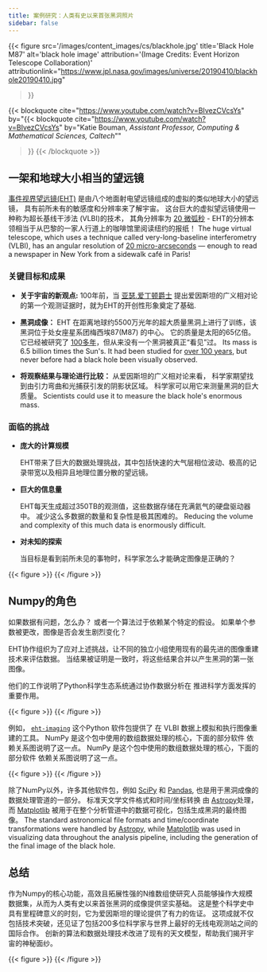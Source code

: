 ```yaml
---
title: 案例研究：人类有史以来首张黑洞照片
sidebar: false
---
```


{{< figure
  src='/images/content_images/cs/blackhole.jpg'
  title='Black Hole M87'
  alt='black hole image'
  attribution='(Image Credits: Event Horizon Telescope Collaboration)'
  attributionlink="https://www.jpl.nasa.gov/images/universe/20190410/blackhole20190410.jpg"
>}}

{{< blockquote
  cite="https://www.youtube.com/watch?v=BIvezCVcsYs"
  by="{{< blockquote cite="https://www.youtube.com/watch?v=BIvezCVcsYs" by="Katie Bouman, _Assistant Professor, Computing & Mathematical Sciences, Caltech_""
>}}
{{< /blockquote >}}

## 一架和地球大小相当的望远镜

[事件视界望远镜(EHT)](https://eventhorizontelescope.org) 是由八个地面射电望远镜组成的虚拟的类似地球大小的望远镜， 具有前所未有的敏感度和分辨率来了解宇宙。  这台巨大的虚拟望远镜使用一种称为超长基线干涉法 (VLBI)的技术， 其角分辨率为 [20 微弧秒][resolution] - EHT的分辨本领相当于从巴黎的一家人行道上的咖啡馆里阅读纽约的报纸！  The huge virtual telescope,  which uses a technique
called very-long-baseline interferometry (VLBI), has an angular resolution of
[20 micro-arcseconds][resolution] — enough to read a newspaper in New York
from a sidewalk café in Paris!

[resolution]: https://eventhorizontelescope.org/press-release-april-10-2019-astronomers-capture-first-image-black-hole

### 关键目标和成果

- **关于宇宙的新观点:** 100年前，当 [亚瑟.爱丁顿爵士][eddington] 提出爱因斯坦的广义相对论的第一个观测证据时，就为EHT的开创性形象奠定了基础.

- **黑洞成像：** EHT 在距离地球约5500万光年的超大质量黑洞上进行了训练，该黑洞位于处女座星系团梅西埃87(M87) 的中心。 它的质量是太阳的65亿倍。 它已经被研究了 [100多年](https://www.jpl.nasa.gov/news/news.php?feature=7385)，但从来没有一个黑洞被真正“看见”过。 Its mass is
  6.5 billion times the Sun's. It had been studied for
  [over 100 years](https://www.jpl.nasa.gov/news/news.php?feature=7385), but never before
  had a black hole been visually observed.

- **将观察结果与理论进行比较：** 从爱因斯坦的广义相对论来看， 科学家期望找到由引力弯曲和光捕获引发的阴影状区域。 科学家可以用它来测量黑洞的巨大质量。 Scientists could
  use it to measure the black hole's enormous mass.

[eddington]: https://en.wikipedia.org/wiki/Eddington_experiment

### 面临的挑战

- **庞大的计算规模**

  EHT带来了巨大的数据处理挑战，其中包括快速的大气层相位波动、极高的记录带宽以及相异且地理位置分散的望远镜。

- **巨大的信息量**

  EHT每天生成超过350TB的观测值，这些数据存储在充满氦气的硬盘驱动器中。 减少这么多数据的数量和复杂性是极其困难的。 Reducing the volume and complexity of this much
  data is enormously difficult.

- **对未知的探索**

  当目标是看到前所未见的事物时，科学家怎么才能确定图像是正确的？

{{< figure >}}
{{< /figure >}}

## Numpy的角色

如果数据有问题，怎么办？ 或者一个算法过于依赖某个特定的假设。 如果单个参数被更改，图像是否会发生剧烈变化？

EHT协作组织为了应对上述挑战，让不同的独立小组使用现有的最先进的图像重建技术来评估数据。 当结果被证明是一致时，将这些结果合并以产生黑洞的第一张图像。

他们的工作说明了Python科学生态系统通过协作数据分析在
推进科学方面发挥的重要作用。

{{< figure >}}
{{< /figure >}}

例如， [`eht-imaging`][ehtim] 这个Python 软件包提供了 在 VLBI 数据上模拟和执行图像重建的工具。 NumPy 是这个包中使用的数组数据处理的核心，下面的部分软件 依赖关系图说明了这一点。
NumPy 是这个包中使用的数组数据处理的核心，下面的部分软件
依赖关系图说明了这一点。

{{< figure >}}
{{< /figure >}}

[ehtim]: https://github.com/achael/eht-imaging

除了NumPy以外，许多其他软件包，例如 [SciPy](https://www.scipy.org) 和 [Pandas](https://pandas.io), 也是用于黑洞成像的数据处理管道的一部分。 标准天文学文件格式和时间/坐标转换 由 [Astropy][astropy]处理， 而 [Matplotlib][mpl] 被用于在整个分析管道中的数据可视化，包括生成黑洞的最终图像。
The standard astronomical file formats and time/coordinate transformations
were handled by [Astropy][astropy], while [Matplotlib][mpl] was used
in visualizing data throughout the analysis pipeline, including the generation
of the final image of the black hole.

[astropy]: https://www.astropy.org/
[mpl]: https://matplotlib.org/

## 总结

作为Numpy的核心功能，高效且拓展性强的N维数组使研究人员能够操作大规模数据集，从而为人类有史以来首张黑洞的成像提供坚实基础。 这是整个科学史中具有里程碑意义的时刻，它为爱因斯坦的理论提供了有力的佐证。 这项成就不仅包括技术突破，还见证了包括200多位科学家与世界上最好的无线电观测站之间的国际合作。  创新的算法和数据处理技术改进了现有的天文模型，帮助我们揭开宇宙的神秘面纱。

{{< figure >}}
{{< /figure >}}
